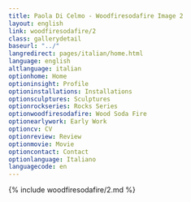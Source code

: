 ```yaml
---
title: Paola Di Celmo - Woodfiresodafire Image 2
layout: english
link: woodfiresodafire/2
class: gallerydetail
baseurl: "../"
langredirect: pages/italian/home.html
language: english
altlanguage: italian
optionhome: Home
optioninsight: Profile
optioninstallations: Installations
optionsculptures: Sculptures
optionrockseries: Rocks Series
optionwoodfiresodafire: Wood Soda Fire
optionearlywork: Early Work
optioncv: CV
optionreview: Review
optionmovie: Movie
optioncontact: Contact
optionlanguage: Italiano
languagecode: en
---
```


{% include woodfiresodafire/2.md %}
